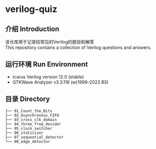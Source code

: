 # verilog-quiz

 ## 介绍 Introduction
 该仓库用于记录较常见的Verilog的题目和解答</br>
 This repository contains a collection of Verilog questions and answers.

 ## 运行环境 Run Environment
 * Icarus Verilog version 12.0 (stable)
 * GTKWave Analyzer v3.3.116 (w)1999-2023 BSI

 ## 目录 Directory
 ```
├── 01_Count_the_Bits
├── 02_Asynchronous_FIFO
├── 03_cross_clk_domain
├── 04_three_freq_devider
├── 05_clock_switcher
├── 06_staticizer
├── 07_sequential_detector
└── 08_edge_detector
 ```
